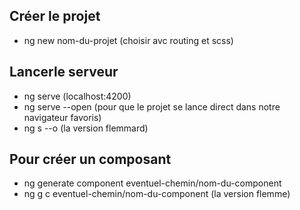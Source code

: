 ## Créer le projet
- ng new nom-du-projet (choisir avc routing et scss)

## Lancerle serveur
- ng serve  (localhost:4200)
- ng serve --open (pour que le projet se lance direct dans notre navigateur favoris)
- ng s --o (la version flemmard)

## Pour créer un composant 
- ng generate component eventuel-chemin/nom-du-component
- ng g c eventuel-chemin/nom-du-component (la version flemme)